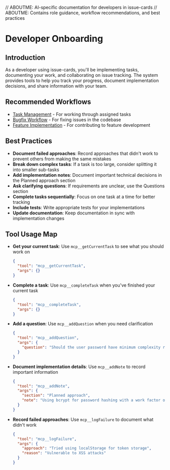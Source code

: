 // ABOUTME: AI-specific documentation for developers in issue-cards
// ABOUTME: Contains role guidance, workflow recommendations, and best practices

# Developer Onboarding

## Introduction
As a developer using issue-cards, you'll be implementing tasks, documenting your work, and collaborating on issue tracking. The system provides tools to help you track your progress, document implementation decisions, and share information with your team.

## Recommended Workflows
- [Task Management](../workflows/task-management.md) - For working through assigned tasks
- [Bugfix Workflow](../workflows/bugfix.md) - For fixing issues in the codebase
- [Feature Implementation](../workflows/create-feature.md) - For contributing to feature development

## Best Practices
- **Document failed approaches**: Record approaches that didn't work to prevent others from making the same mistakes
- **Break down complex tasks**: If a task is too large, consider splitting it into smaller sub-tasks
- **Add implementation notes**: Document important technical decisions in the Planned approach section
- **Ask clarifying questions**: If requirements are unclear, use the Questions section
- **Complete tasks sequentially**: Focus on one task at a time for better tracking
- **Include tests**: Write appropriate tests for your implementations
- **Update documentation**: Keep documentation in sync with implementation changes

## Tool Usage Map
- **Get your current task**: Use `mcp__getCurrentTask` to see what you should work on
  ```json
  {
    "tool": "mcp__getCurrentTask",
    "args": {}
  }
  ```

- **Complete a task**: Use `mcp__completeTask` when you've finished your current task
  ```json
  {
    "tool": "mcp__completeTask",
    "args": {}
  }
  ```

- **Add a question**: Use `mcp__addQuestion` when you need clarification
  ```json
  {
    "tool": "mcp__addQuestion",
    "args": {
      "question": "Should the user password have minimum complexity requirements?"
    }
  }
  ```

- **Document implementation details**: Use `mcp__addNote` to record important information
  ```json
  {
    "tool": "mcp__addNote",
    "args": {
      "section": "Planned approach",
      "note": "Using bcrypt for password hashing with a work factor of 12"
    }
  }
  ```

- **Record failed approaches**: Use `mcp__logFailure` to document what didn't work
  ```json
  {
    "tool": "mcp__logFailure",
    "args": {
      "approach": "Tried using localStorage for token storage",
      "reason": "Vulnerable to XSS attacks"
    }
  }
  ```